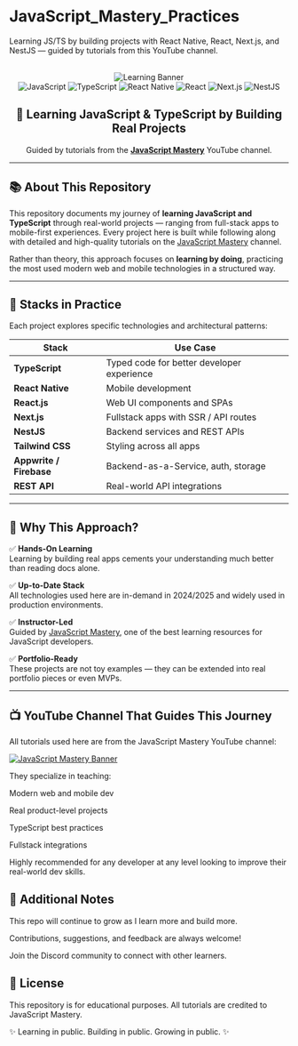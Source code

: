 # JavaScript_Mastery_Practices

Learning JS/TS by building projects with React Native, React, Next.js, and NestJS — guided by tutorials from this YouTube channel.

<div align="center">
  <br />
  <img src="https://i.postimg.cc/Y24xGvW8/github.png" alt="Learning Banner" />
  <br />

  <div>
    <img src="https://img.shields.io/badge/-JavaScript-black?style=for-the-badge&logo=javascript&logoColor=F7DF1E" alt="JavaScript" />
    <img src="https://img.shields.io/badge/-TypeScript-black?style=for-the-badge&logo=typescript&logoColor=white&color=3178C6" alt="TypeScript" />
    <img src="https://img.shields.io/badge/-React_Native-black?style=for-the-badge&logo=react&logoColor=61DAFB" alt="React Native" />
    <img src="https://img.shields.io/badge/-React-black?style=for-the-badge&logo=react&logoColor=61DAFB" alt="React" />
    <img src="https://img.shields.io/badge/-Next.js-black?style=for-the-badge&logo=next.js&logoColor=white" alt="Next.js" />
    <img src="https://img.shields.io/badge/-NestJS-black?style=for-the-badge&logo=nestjs&logoColor=E0234E" alt="NestJS" />
  </div>

  <h2>🧠 Learning JavaScript & TypeScript by Building Real Projects</h2>
  <p>
    Guided by tutorials from the <a href="https://www.youtube.com/@javascriptmastery/videos" target="_blank"><strong>JavaScript Mastery</strong></a> YouTube channel.
  </p>
</div>

---

## 📚 About This Repository

This repository documents my journey of **learning JavaScript and TypeScript** through real-world projects — ranging from full-stack apps to mobile-first experiences. Every project here is built while following along with detailed and high-quality tutorials on the [JavaScript Mastery](https://www.youtube.com/@javascriptmastery/videos) channel.

Rather than theory, this approach focuses on **learning by doing**, practicing the most used modern web and mobile technologies in a structured way.

---

## 🚀 Stacks in Practice

Each project explores specific technologies and architectural patterns:

| Stack                   | Use Case                                   |
| ----------------------- | ------------------------------------------ |
| **TypeScript**          | Typed code for better developer experience |
| **React Native**        | Mobile development                         |
| **React.js**            | Web UI components and SPAs                 |
| **Next.js**             | Fullstack apps with SSR / API routes       |
| **NestJS**              | Backend services and REST APIs             |
| **Tailwind CSS**        | Styling across all apps                    |
| **Appwrite / Firebase** | Backend-as-a-Service, auth, storage        |
| **REST API**            | Real-world API integrations                |

---

## 🧠 Why This Approach?

✅ **Hands-On Learning**  
Learning by building real apps cements your understanding much better than reading docs alone.

✅ **Up-to-Date Stack**  
All technologies used here are in-demand in 2024/2025 and widely used in production environments.

✅ **Instructor-Led**  
Guided by [JavaScript Mastery](https://www.youtube.com/@javascriptmastery/videos), one of the best learning resources for JavaScript developers.

✅ **Portfolio-Ready**  
These projects are not toy examples — they can be extended into real portfolio pieces or even MVPs.

---

## 📺 YouTube Channel That Guides This Journey

All tutorials used here are from the JavaScript Mastery YouTube channel:

<a href="https://www.youtube.com/@javascriptmastery/videos" target="_blank"> <img src="https://github.com/sujatagunale/EasyRead/assets/151519281/1736fca5-a031-4854-8c09-bc110e3bc16d" alt="JavaScript Mastery Banner" /> </a>

They specialize in teaching:

Modern web and mobile dev

Real product-level projects

TypeScript best practices

Fullstack integrations

Highly recommended for any developer at any level looking to improve their real-world dev skills.

## 📎 Additional Notes

This repo will continue to grow as I learn more and build more.

Contributions, suggestions, and feedback are always welcome!

Join the Discord community to connect with other learners.

## 🧾 License

This repository is for educational purposes. All tutorials are credited to JavaScript Mastery.

✨ Learning in public. Building in public. Growing in public. ✨
